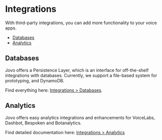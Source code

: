 # Integrations

With third-party integrations, you can add more functionality to your voice apps.

* [Databases](#databases)
* [Analytics](#analytics)


## Databases

Jovo offers a Persistence Layer, which is an interface for off-the-shelf integrations with databases. Currently, we support a file-based system for prototyping, and DynamoDB.

Find everything here: [Integrations > Databases](./databases './databases').


## Analytics
Jovo offers easy analytics integrations and enhancements for VoiceLabs, Dashbot, Bespoken and Botanalytics.

Find detailed documentation here: [Integrations > Analytics](./analytics './analytics')

<!--[metadata]: {"title": "Integrations", "description": "Voice analytics, databases, and more third-party integrations for building voice apps with Jovo", "activeSections": ["integrations", "integrations_index"], "expandedSections": "integrations", "inSections": "integrations", "breadCrumbs": {"Docs": "docs/", "Integrations": "" }, "commentsID": "framework/docs/integrations",
"route": "docs/integrations" }-->

